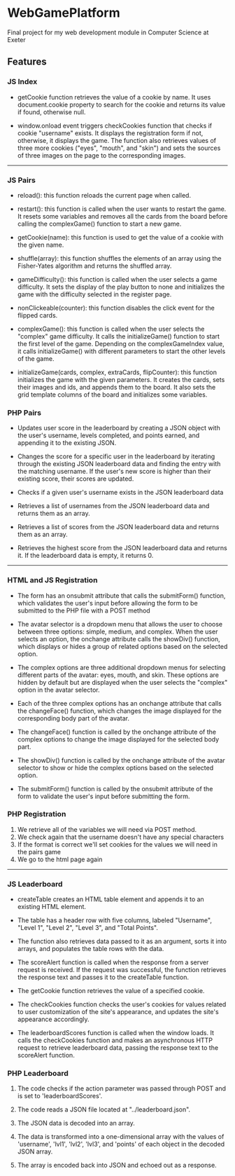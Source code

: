 # WebGamePlatform
Final project for my web development module in Computer Science at Exeter

## Features

### JS Index

* getCookie function retrieves the value of a cookie by name. It uses document.cookie property to search for the cookie and returns its value if found, otherwise null.

* window.onload event triggers checkCookies function that checks if cookie "username" exists. It displays the registration form if not, otherwise, it displays the game. The function also retrieves values of three more cookies ("eyes", "mouth", and "skin") and sets the sources of three images on the page to the corresponding images.

------

### JS Pairs

* reload(): this function reloads the current page when called.

* restart(): this function is called when the user wants to restart the game. It resets some variables and removes all the cards from the board before calling the complexGame() function to start a new game.

* getCookie(name): this function is used to get the value of a cookie with the given name.

* shuffle(array): this function shuffles the elements of an array using the Fisher-Yates algorithm and returns the shuffled array.

* gameDifficulty(): this function is called when the user selects a game difficulty. It sets the display of the play button to none and initializes the game with the difficulty selected in the register page.

* nonClickeable(counter): this function disables the click event for the flipped cards.

* complexGame(): this function is called when the user selects the "complex" game difficulty. It calls the initializeGame() function to start the first level of the game. Depending on the complexGameIndex value, it calls initializeGame() with different parameters to start the other levels of the game.

* initializeGame(cards, complex, extraCards, flipCounter): this function initializes the game with the given parameters. It creates the cards, sets their images and ids, and appends them to the board. It also sets the grid template columns of the board and initializes some variables.

### PHP Pairs

* Updates user score in the leaderboard by creating a JSON object with the user's username, levels completed, and points earned, and appending it to the existing JSON.

* Changes the score for a specific user in the leaderboard by iterating through the existing JSON leaderboard data and finding the entry with the matching username. If the user's new score is higher than their existing score, their scores are updated.

* Checks if a given user's username exists in the JSON leaderboard data

* Retrieves a list of usernames from the JSON leaderboard data and returns them as an array.

* Retrieves a list of scores from the JSON leaderboard data and returns them as an array.

* Retrieves the highest score from the JSON leaderboard data and returns it. If the leaderboard data is empty, it returns 0.

------

### HTML and JS Registration

* The form has an onsubmit attribute that calls the submitForm() function, which validates the user's input before allowing the form to be submitted to the PHP file with a POST method

* The avatar selector is a dropdown menu that allows the user to choose between three options: simple, medium, and complex. When the user selects an option, the onchange attribute calls the showDiv() function, which displays or hides a group of related options based on the selected option.

* The complex options are three additional dropdown menus for selecting different parts of the avatar: eyes, mouth, and skin. These options are hidden by default but are displayed when the user selects the "complex" option in the avatar selector.

* Each of the three complex options has an onchange attribute that calls the changeFace() function, which changes the image displayed for the corresponding body part of the avatar.

* The changeFace() function is called by the onchange attribute of the complex options to change the image displayed for the selected body part. 

* The showDiv() function is called by the onchange attribute of the avatar selector to show or hide the complex options based on the selected option. 

* The submitForm() function is called by the onsubmit attribute of the form to validate the user's input before submitting the form.

### PHP Registration

1. We retrieve all of the variables we will need via POST method.
2. We check again that the username doesn't have any special characters
3. If the format is correct we'll set cookies for the values we will need in the pairs game
4. We go to the html page again

-----

### JS Leaderboard

* createTable creates an HTML table element and appends it to an existing HTML element.

* The table has a header row with five columns, labeled "Username", "Level 1", "Level 2", "Level 3", and "Total Points".

* The function also retrieves data passed to it as an argument, sorts it into arrays, and populates the table rows with the data.

* The scoreAlert function is called when the response from a server request is received. If the request was successful, the function retrieves the response text and passes it to the createTable function.

* The getCookie function retrieves the value of a specified cookie.

* The checkCookies function checks the user's cookies for values related to user customization of the site's appearance, and updates the site's appearance accordingly.

* The leaderboardScores function is called when the window loads. It calls the checkCookies function and makes an asynchronous HTTP request to retrieve leaderboard data, passing the response text to the scoreAlert function.

### PHP Leaderboard

1. The code checks if the action parameter was passed through POST and is set to 'leaderboardScores'.

2. The code reads a JSON file located at "../leaderboard.json".

3. The JSON data is decoded into an array.

4. The data is transformed into a one-dimensional array with the values of 'username', 'lvl1', 'lvl2', 'lvl3', and 'points' of each object in the decoded JSON array.

5. The array is encoded back into JSON and echoed out as a response.